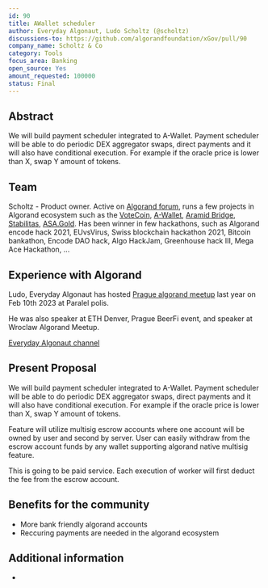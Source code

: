 ```yaml
---
id: 90
title: AWallet scheduler
author: Everyday Algonaut, Ludo Scholtz (@scholtz)
discussions-to: https://github.com/algorandfoundation/xGov/pull/90
company_name: Scholtz & Co
category: Tools
focus_area: Banking
open_source: Yes
amount_requested: 100000
status: Final
---
```


## Abstract
We will build payment scheduler integrated to A-Wallet. Payment scheduler will be able to do periodic DEX aggregator swaps, direct payments and it will also have conditional execution. For example if the oracle price is lower than X, swap Y amount of tokens.

## Team
Scholtz - Product owner. Active on <a href="https://forum.algorand.org/u/scholtz/summary">Algorand forum</a>, runs a few projects in Algorand ecosystem such as the <a href="https://www.vote-coin.com">VoteCoin</a>, <a href="https://www.a-wallet.net">A-Wallet</a>, <a href="https://aramid.finance">Aramid Bridge</a>, <a href="https://stabilitas.finance">Stabilitas</a>, <a href="https://www.asa.gold">ASA.Gold</a>. Has been winner in few hackathons, such as Algorand encode hack 2021, EUvsVirus, Swiss blockchain hackathon 2021, Bitcoin bankathon, Encode DAO hack, Algo HackJam, Greenhouse hack III, Mega Ace Hackathon, ...

## Experience with Algorand
Ludo, Everyday Algonaut has hosted <a href="https://ipfs.algonode.xyz/ipfs/bafkreiaj4rlaca657ldkpmdrhncr5u37f4wlx26mynci4gztzy3ym3ecfq">Prague algorand meetup</a> last year on Feb 10th 2023 at Paralel polis. 

He was also speaker at ETH Denver, Prague BeerFi event, and speaker at Wroclaw Algorand Meetup.

<a href="https://youtube.com/@EverydayAlgonaut">Everyday Algonaut channel</a>

## Present Proposal
We will build payment scheduler integrated to A-Wallet. Payment scheduler will be able to do periodic DEX aggregator swaps, direct payments and it will also have conditional execution. For example if the oracle price is lower than X, swap Y amount of tokens.

Feature will utilize multisig escrow accounts where one account will be owned by user and second by server. User can easily withdraw from the escrow account funds by any wallet supporting algorand native multisig feature.

This is going to be paid service. Each execution of worker will first deduct the fee from the escrow account.

## Benefits for the community

- More bank friendly algorand accounts
- Reccuring payments are needed in the algorand ecosystem

## Additional information

-
